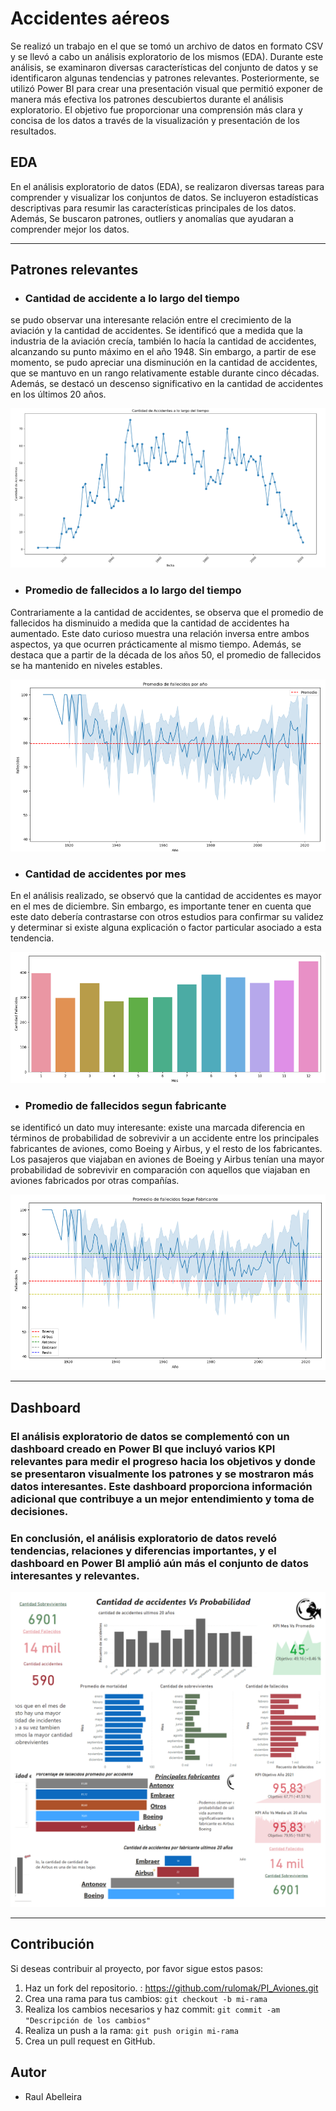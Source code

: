 # Accidentes aéreos
Se realizó un trabajo en el que se tomó un archivo de datos en formato CSV y se llevó a cabo un análisis exploratorio de los mismos (EDA). Durante este análisis, se examinaron diversas características del conjunto de datos y se identificaron algunas tendencias y patrones relevantes. Posteriormente, se utilizó Power BI para crear una presentación visual que permitió exponer de manera más efectiva los patrones descubiertos durante el análisis exploratorio. El objetivo fue proporcionar una comprensión más clara y concisa de los datos a través de la visualización y presentación de los resultados.


## EDA
En el análisis exploratorio de datos (EDA), se realizaron diversas tareas para comprender y visualizar los conjuntos de datos. Se incluyeron estadísticas descriptivas para resumir las características principales de los datos. Además, Se buscaron patrones, outliers y anomalías que ayudaran a comprender mejor los datos.

---

## Patrones relevantes

 - ### Cantidad de accidente a lo largo del tiempo  
se pudo observar una interesante relación entre el crecimiento de la aviación y la cantidad de accidentes. Se identificó que a medida que la industria de la aviación crecía, también lo hacía la cantidad de accidentes, alcanzando su punto máximo en el año 1948. Sin embargo, a partir de ese momento, se pudo apreciar una disminución en la cantidad de accidentes, que se mantuvo en un rango relativamente estable durante cinco décadas.
Además, se destacó un descenso significativo en la cantidad de accidentes en los últimos 20 años.

<img src="img/can acc historicos.PNG" alt="Cantidad de accidentes">


 - ### Promedio de fallecidos a lo largo del tiempo  
Contrariamente a la cantidad de accidentes, se observa que el promedio de fallecidos ha disminuido a medida que la cantidad de accidentes ha aumentado. Este dato curioso muestra una relación inversa entre ambos aspectos, ya que ocurren prácticamente al mismo tiempo. Además, se destaca que a partir de la década de los años 50, el promedio de fallecidos se ha mantenido en niveles estables.

<img src="img/promedio fallecidos 2.PNG" alt="promedio de fallecidos">


 - ### Cantidad de accidentes por mes 
En el análisis realizado, se observó que la cantidad de accidentes es mayor en el mes de diciembre. Sin embargo, es importante tener en cuenta que este dato debería contrastarse con otros estudios para confirmar su validez y determinar si existe alguna explicación o factor particular asociado a esta tendencia.

<img src="img/mes_cantidad.PNG" alt="promedio de fallecidos">


 - ### Promedio de fallecidos segun fabricante  
se identificó un dato muy interesante: existe una marcada diferencia en términos de probabilidad de sobrevivir a un accidente entre los principales fabricantes de aviones, como Boeing y Airbus, y el resto de los fabricantes. Los pasajeros que viajaban en aviones de Boeing y Airbus tenían una mayor probabilidad de sobrevivir en comparación con aquellos que viajaban en aviones fabricados por otras compañías.

<img src="img/promedio_fabricante.PNG" alt="promedio de fallecidos">


---


## Dashboard

### El análisis exploratorio de datos se complementó con un dashboard creado en Power BI que incluyó varios KPI relevantes para medir el progreso hacia los objetivos y donde se presentaron visualmente los patrones y se mostraron más datos interesantes. Este dashboard proporciona información adicional que contribuye a un mejor entendimiento y toma de decisiones.

### En conclusión, el análisis exploratorio de datos reveló tendencias, relaciones y diferencias importantes, y el dashboard en Power BI amplió aún más el conjunto de datos interesantes y relevantes.


<img src="img/dashboard2.PNG" alt="Dash">


***

## Contribución

Si deseas contribuir al proyecto, por favor sigue estos pasos:

1. Haz un fork del repositorio. : https://github.com/rulomak/PI_Aviones.git
2. Crea una rama para tus cambios: `git checkout -b mi-rama`
3. Realiza los cambios necesarios y haz commit: `git commit -am "Descripción de los cambios"`
4. Realiza un push a la rama: `git push origin mi-rama`
5. Crea un pull request en GitHub.

## Autor

- Raul Abelleira